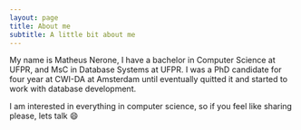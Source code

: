 ```yaml
---
layout: page
title: About me
subtitle: A little bit about me
---
```


My name is Matheus Nerone, I have a bachelor in Computer Science at UFPR, and MsC in Database Systems at UFPR. I was a PhD candidate for four year at CWI-DA at Amsterdam until eventually quitted it and started to work with database development.

I am interested in everything in computer science, so if you feel like sharing please, lets talk :smile:
